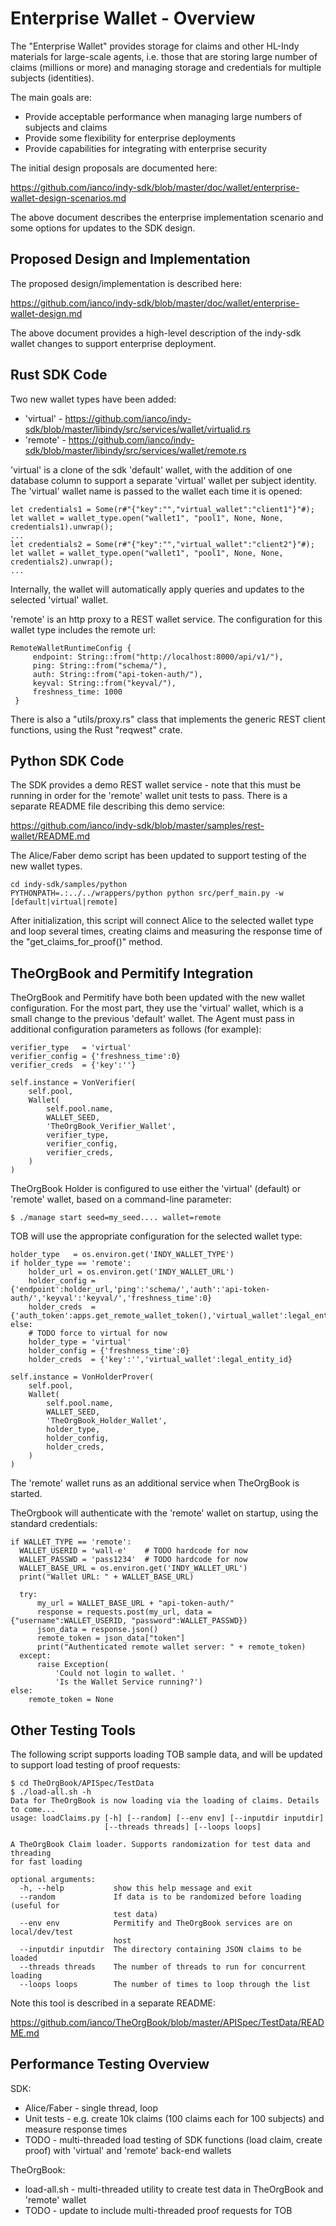 
# Enterprise Wallet - Overview

The "Enterprise Wallet" provides storage for claims and other HL-Indy materials for large-scale agents, i.e. those that are storing large number of claims (millions or more) and managing storage and credentials for multiple subjects (identities).

The main goals are:

* Provide acceptable performance when managing large numbers of subjects and claims
* Provide some flexibility for enterprise deployments
* Provide capabilities for integrating with enterprise security

The initial design proposals are documented here:

https://github.com/ianco/indy-sdk/blob/master/doc/wallet/enterprise-wallet-design-scenarios.md

The above document describes the enterprise implementation scenario and some options for updates to the SDK design.

## Proposed Design and Implementation

The proposed design/implementation is described here:

https://github.com/ianco/indy-sdk/blob/master/doc/wallet/enterprise-wallet-design.md

The above document provides a high-level description of the indy-sdk wallet changes to support enterprise deployment.

## Rust SDK Code

Two new wallet types have been added:

* 'virtual' - https://github.com/ianco/indy-sdk/blob/master/libindy/src/services/wallet/virtualid.rs
* 'remote' - https://github.com/ianco/indy-sdk/blob/master/libindy/src/services/wallet/remote.rs

'virtual' is a clone of the sdk 'default' wallet, with the addition of one database column to support a separate 'virtual' wallet per subject identity.  The 'virtual' wallet name is passed to the wallet each time it is opened:

```
let credentials1 = Some(r#"{"key":"","virtual_wallet":"client1"}"#);
let wallet = wallet_type.open("wallet1", "pool1", None, None, credentials1).unwrap();
...
let credentials2 = Some(r#"{"key":"","virtual_wallet":"client2"}"#);
let wallet = wallet_type.open("wallet1", "pool1", None, None, credentials2).unwrap();
...
```

Internally, the wallet will automatically apply queries and updates to the selected 'virtual' wallet.

'remote' is an http proxy to a REST wallet service.  The configuration for this wallet type includes the remote url:

```
RemoteWalletRuntimeConfig {
     endpoint: String::from("http://localhost:8000/api/v1/"),
     ping: String::from("schema/"),
     auth: String::from("api-token-auth/"),
     keyval: String::from("keyval/"),
     freshness_time: 1000
 }
 ```

There is also a "utils/proxy.rs" class that implements the generic REST client functions, using the Rust "reqwest" crate.

## Python SDK Code

The SDK provides a demo REST wallet service - note that this must be running in order for the 'remote' wallet unit tests to pass.  There is a separate README file describing this demo service:

https://github.com/ianco/indy-sdk/blob/master/samples/rest-wallet/README.md

The Alice/Faber demo script has been updated to support testing of the new wallet types.

```
cd indy-sdk/samples/python
PYTHONPATH=.:../../wrappers/python python src/perf_main.py -w [default|virtual|remote]
```

After initialization, this script will connect Alice to the selected wallet type and loop several times, creating claims and measuring the response time of the "get_claims_for_proof()" method.

## TheOrgBook and Permitify Integration

TheOrgBook and Permitify have both been updated with the new wallet configuration.  For the most part, they use the 'virtual' wallet, which is a small change to the previous 'default' wallet.  The Agent must pass in additional configuration parameters as follows (for example):

```
verifier_type   = 'virtual'
verifier_config = {'freshness_time':0}
verifier_creds  = {'key':''}

self.instance = VonVerifier(
    self.pool,
    Wallet(
        self.pool.name,
        WALLET_SEED,
        'TheOrgBook_Verifier_Wallet',
        verifier_type,
        verifier_config,
        verifier_creds,
    )
)
```

TheOrgBook Holder is configured to use either the 'virtual' (default) or 'remote' wallet, based on a command-line parameter:

```
$ ./manage start seed=my_seed.... wallet=remote
```

TOB will use the appropriate configuration for the selected wallet type:

```
holder_type   = os.environ.get('INDY_WALLET_TYPE')
if holder_type == 'remote':
    holder_url = os.environ.get('INDY_WALLET_URL')
    holder_config = {'endpoint':holder_url,'ping':'schema/','auth':'api-token-auth/','keyval':'keyval/','freshness_time':0}
    holder_creds  = {'auth_token':apps.get_remote_wallet_token(),'virtual_wallet':legal_entity_id}
else:
    # TODO force to virtual for now
    holder_type = 'virtual'
    holder_config = {'freshness_time':0}
    holder_creds  = {'key':'','virtual_wallet':legal_entity_id}

self.instance = VonHolderProver(
    self.pool,
    Wallet(
        self.pool.name,
        WALLET_SEED,
        'TheOrgBook_Holder_Wallet',
        holder_type,
        holder_config,
        holder_creds,
    )
)
```

The 'remote' wallet runs as an additional service when TheOrgBook is started.

TheOrgbook will authenticate with the 'remote' wallet on startup, using the standard credentials:

```
if WALLET_TYPE == 'remote':
  WALLET_USERID = 'wall-e'    # TODO hardcode for now
  WALLET_PASSWD = 'pass1234'  # TODO hardcode for now
  WALLET_BASE_URL = os.environ.get('INDY_WALLET_URL')
  print("Wallet URL: " + WALLET_BASE_URL)

  try:
      my_url = WALLET_BASE_URL + "api-token-auth/"
      response = requests.post(my_url, data = {"username":WALLET_USERID, "password":WALLET_PASSWD})
      json_data = response.json()
      remote_token = json_data["token"]
      print("Authenticated remote wallet server: " + remote_token)
  except:
      raise Exception(
          'Could not login to wallet. '
          'Is the Wallet Service running?')
else:
    remote_token = None
```

## Other Testing Tools

The following script supports loading TOB sample data, and will be updated to support load testing of proof requests:

```
$ cd TheOrgBook/APISpec/TestData
$ ./load-all.sh -h
Data for TheOrgBook is now loading via the loading of claims. Details to come...
usage: loadClaims.py [-h] [--random] [--env env] [--inputdir inputdir]
                     [--threads threads] [--loops loops]

A TheOrgBook Claim loader. Supports randomization for test data and threading
for fast loading

optional arguments:
  -h, --help           show this help message and exit
  --random             If data is to be randomized before loading (useful for
                       test data)
  --env env            Permitify and TheOrgBook services are on local/dev/test
                       host
  --inputdir inputdir  The directory containing JSON claims to be loaded
  --threads threads    The number of threads to run for concurrent loading
  --loops loops        The number of times to loop through the list
```

Note this tool is described in a separate README:

https://github.com/ianco/TheOrgBook/blob/master/APISpec/TestData/README.md

## Performance Testing Overview

SDK:

* Alice/Faber - single thread, loop
* Unit tests - e.g. create 10k claims (100 claims each for 100 subjects) and measure response times
* TODO - multi-threaded load testing of SDK functions (load claim, create proof) with 'virtual' and 'remote' back-end wallets

TheOrgBook:

* load-all.sh - multi-threaded utility to create test data in TheOrgBook and 'remote' wallet
* TODO - update to include multi-threaded proof requests for TOB
